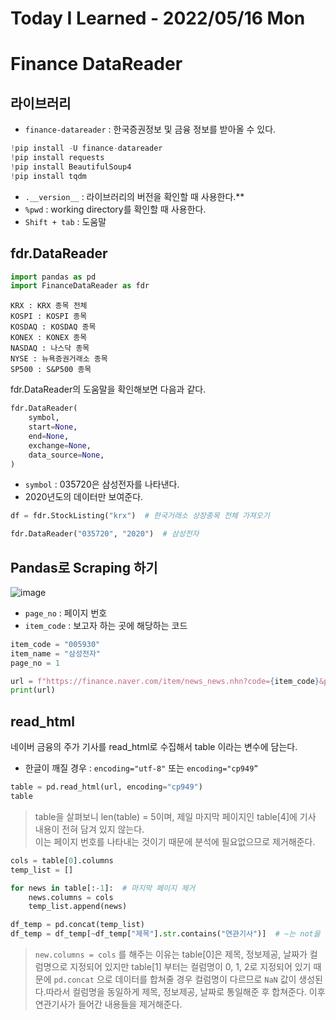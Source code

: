 # Today I Learned - 2022/05/16 Mon

# Finance DataReader
## 라이브러리

- `finance-datareader` : 한국증권정보 및 금융 정보를 받아올 수 있다.

```python
!pip install -U finance-datareader
!pip install requests
!pip install BeautifulSoup4
!pip install tqdm
```

- `.__version__` : 라이브러리의 버전을 확인할 때 사용한다.**
- `%pwd` : working directory를 확인할 때 사용한다.
- `Shift + tab` : 도움말

## fdr.DataReader

```python
import pandas as pd
import FinanceDataReader as fdr
```

```
KRX : KRX 종목 전체
KOSPI : KOSPI 종목
KOSDAQ : KOSDAQ 종목
KONEX : KONEX 종목
NASDAQ : 나스닥 종목
NYSE : 뉴욕증권거래소 종목
SP500 : S&P500 종목
```

fdr.DataReader의 도움말을 확인해보면 다음과 같다.
```python
fdr.DataReader(
    symbol,
    start=None,
    end=None,
    exchange=None,
    data_source=None,
)
```

- `symbol` : 035720은 삼성전자를 나타낸다.
- 2020년도의 데이터만 보여준다.

```python
df = fdr.StockListing("krx")  # 한국거래소 상장종목 전체 가져오기

fdr.DataReader("035720", "2020")  # 삼성전자
```

## Pandas로 Scraping 하기
![image](https://user-images.githubusercontent.com/100760303/168578803-1c526e3c-4b5e-442c-8b4a-5fc1c836680b.png)

- `page_no` : 페이지 번호
- `item_code` : 보고자 하는 곳에 해당하는 코드

```python
item_code = "005930"
item_name = "삼성전자"
page_no = 1

url = f"https://finance.naver.com/item/news_news.nhn?code={item_code}&page={page_no}&sm=title_entity_id.basic&clusterId="
print(url)
```

## ****read_html****

네이버 금융의 주가 기사를 read_html로 수집해서 table 이라는 변수에 담는다.

- 한글이 깨질 경우 : `encoding="utf-8"` 또는 `encoding="cp949”`

```python
table = pd.read_html(url, encoding="cp949")
table
```

>table을 살펴보니 len(table) = 5이며, 제일 마지막 페이지인 table[4]에 기사 내용이 전혀 담겨 있지 않는다.  
이는 페이지 번호를 나타내는 것이기 때문에 분석에 필요없으므로 제거해준다.

```python
cols = table[0].columns
temp_list = []

for news in table[:-1]:  # 마지막 페이지 제거
    news.columns = cols
    temp_list.append(news)

df_temp = pd.concat(temp_list)
df_temp = df_temp[~df_temp["제목"].str.contains("연관기사")]  # ~는 not을 의미
```

>`new.columns = cols` 를 해주는 이유는 table[0]은 제목, 정보제공, 날짜가 컬럼명으로 지정되어 있지만 table[1] 부터는 컬럼명이 0, 1, 2로 지정되어 있기 때문에 `pd.concat` 으로 데이터를 합쳐줄 경우 컬럼명이 다르므로 `NaN` 값이 생성된다.따라서 컬럼명을 동일하게 제목, 정보제공, 날짜로 통일해준 후 합쳐준다.  이후 연관기사가 들어간 내용들을 제거해준다.
